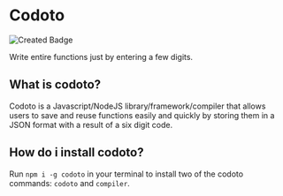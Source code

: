 # Codoto
![Created Badge](https://badges.pufler.dev/created/MinecraftPublisher/codoto)

Write entire functions just by entering a few digits.

## What is codoto?
Codoto is a Javascript/NodeJS library/framework/compiler that allows users to save and reuse functions easily and quickly by storing them in a JSON format with a result of a six digit code.

## How do i install codoto?
Run `npm i -g codoto` in your terminal to install two of the codoto commands: `codoto` and `compiler`.